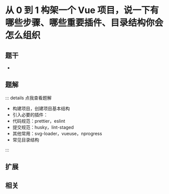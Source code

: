 # 从 0 到 1 构架一个 Vue 项目，说一下有哪些步骤、哪些重要插件、目录结构你会怎么组织


## 题干

- 



## 题解

::: details 点我查看题解

- 构建项目，创建项目基本结构
- 引入必要的插件：
- 代码规范：prettier，eslint
- 提交规范：husky，lint-staged
- 其他常用：svg-loader，vueuse，nprogress
- 常见目录结构

:::



## 扩展



## 相关
